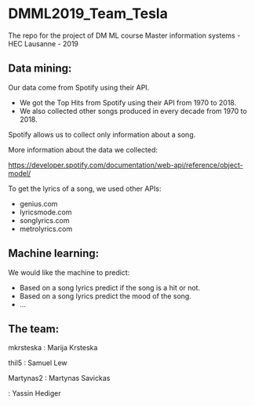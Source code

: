# DMML2019_Team_Tesla
The repo for the project of DM ML course
Master information systems - HEC Lausanne - 2019

## Data mining:

Our data come from Spotify using their API.

- We got the Top Hits from Spotify using their API from 1970 to 2018.
- We also collected other songs produced in every decade from 1970 to 2018.

Spotify allows us to collect only information about a song.

More information about the data we collected:

https://developer.spotify.com/documentation/web-api/reference/object-model/

To get the lyrics of a song, we used other APIs:
- genius.com
- lyricsmode.com
- songlyrics.com
- metrolyrics.com

## Machine learning:

We would like the machine to predict:

- Based on a song lyrics predict if the song is a hit or not.
- Based on a song lyrics predict the mood of the song.
- ...



## The team:

mkrsteska : Marija Krsteska

thil5 : Samuel Lew

Martynas2 : Martynas Savickas

 : Yassin Hediger